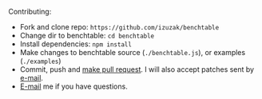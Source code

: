 Contributing:

* Fork and clone repo: `https://github.com/izuzak/benchtable`
* Change dir to benchtable: `cd benchtable`
* Install dependencies: `npm install`
* Make changes to benchtable source (`./benchtable.js`), or examples (`./examples`)
* Commit, push and [make pull request](https://github.com/izuzak/benchtable/pull/new/master). I will also accept patches sent by [e-mail](mailto:izuzak@gmail.com).
* [E-mail](mailto:izuzak@gmail.com) me if you have questions.
